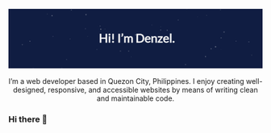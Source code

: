 [![Header banner](https://github.com/denzeltl/denzeltl/raw/master/assets/header-banner.gif)](https://www.denzeltl.com/)

<div align="center">
<p>I’m a web developer based in Quezon City, Philippines. I enjoy creating well-designed, responsive, and accessible websites by means of writing clean and maintainable code.</p>
</div>

### Hi there 👋
